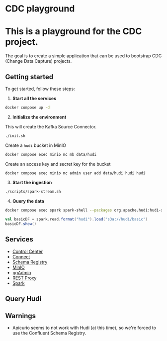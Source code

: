 # CDC playground

# This is a playground for the CDC project. 
The goal is to create a simple application that can be used to bootstrap CDC (Change Data Capture) projects.

## Getting started

To get started, follow these steps:

1. **Start all the services**

```bash
docker compose up -d
```

2. **Initialize the environment**

This will create the Kafka Source Connector.

```bash
./init.sh
```

Create a `hudi` bucket in MinIO

```bash
docker compose exec minio mc mb data/hudi
```

Create an access key and secret key for the bucket

```bash
docker compose exec minio mc admin user add data/hudi hudi hudi
```

3. **Start the ingestion**

```bash
./scripts/spark-stream.sh
```

4. **Query the data**

```bash
docker compose exec spark spark-shell --packages org.apache.hudi:hudi-spark3.5-bundle_2.12:0.15.0 --properties-file hudi/spark-config.properties
```

```scala
val basicDF = spark.read.format("hudi").load("s3a://hudi/basic")
basicDF.show()
```

## Services

- [Control Center](http://localhost:9021)
- [Connect](http://localhost:8083)
- [Schema Registry](http://localhost:8081)
- [MinIO](http://localhost:9000)
- [pgAdmin](http://localhost:5050)
- [REST Proxy](http://localhost:8082)
- [Spark](http://localhost:4041)

## Query Hudi



## Warnings

- Apicurio seems to not work with Hudi (at this time), so we're forced to use the Confluent Schema Registry.